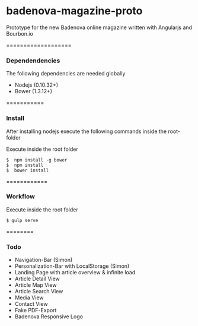 badenova-magazine-proto
=======================

Prototype for the new Badenova online magazine written with Angularjs and Bourbon.io

===================
### Dependendencies
The following dependencies are needed globally

* Nodejs (0.10.32+)
* Bower (1.3.12+)

===========
### Install

After installing nodejs execute the following commands inside the root-folder

Execute inside the root folder
```Shell
$  npm install -g bower
$  npm install
$  bower install
```


============
### Workflow

Execute inside the root folder
```Shell
$ gulp serve
```

========
### Todo

* Navigation-Bar (Simon)
* Personalization-Bar with LocalStorage (Simon)
* Landing Page with article overview & infinite load
* Article Detail View
* Article Map View
* Article Search View
* Media View
* Contact View
* Fake PDF-Export
* Badenova Responsive Logo